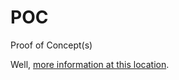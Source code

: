 POC
===

Proof of Concept(s)

Well, [more information at this location](http://drj7z.github.io/poc/).
